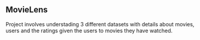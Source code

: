 ## MovieLens

Project involves understading 3 different datasets with details about movies, users and the ratings given the users to movies they have watched.
